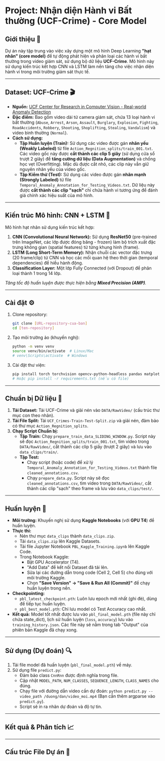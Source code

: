 # Project: Nhận diện Hành vi Bất thường (UCF-Crime) - Core Model

## Giới thiệu 🎯

Dự án này tập trung vào việc xây dựng một mô hình Deep Learning **"hạt nhân" (core model)** để tự động phát hiện và phân loại các hành vi bất thường trong video giám sát, sử dụng bộ dữ liệu **UCF-Crime**. Mô hình này sử dụng kiến trúc kết hợp CNN và LSTM làm nền tảng cho việc nhận diện hành vi trong môi trường giám sát thực tế.

---

## Dataset: UCF-Crime 🎬

* **Nguồn:** [UCF Center for Research in Computer Vision - Real-world Anomaly Detection](https://www.crcv.ucf.edu/projects/real-world/)
* **Đặc điểm:** Bao gồm video dài từ camera giám sát, chứa 13 loại hành vi bất thường (`Abuse`, `Arrest`, `Arson`, `Assault`, `Burglary`, `Explosion`, `Fighting`, `RoadAccidents`, `Robbery`, `Shooting`, `Shoplifting`, `Stealing`, `Vandalism`) và video bình thường (`Normal`).
* **Cách sử dụng:**
    * **Tập Huấn luyện (Train):** Sử dụng các video được gán **nhãn yếu (Weakly Labeled)** từ file `Action_Regnition_splits/train_001.txt`. Các video gốc này được **cắt thành các clip 5 giây** (sử dụng cửa sổ trượt 2 giây) để **tăng cường dữ liệu (Data Augmentation)** và chống học vẹt (Overfitting). Mặc dù được cắt nhỏ, các clip này vẫn giữ nguyên nhãn yếu của video gốc.
    * **Tập Kiểm thử (Test):** Sử dụng các video được gán **nhãn mạnh (Strongly Labeled)** từ file `Temporal_Anomaly_Annotation_for_Testing_Videos.txt`. Dữ liệu này được **cắt thành các clip "sạch"** chỉ chứa hành vi tương ứng để đánh giá chính xác hiệu suất của mô hình.

---

## Kiến trúc Mô hình: CNN + LSTM 🧠

Mô hình hạt nhân sử dụng kiến trúc kết hợp:

1.  **CNN (Convolutional Neural Network):** Sử dụng **ResNet50** (pre-trained trên ImageNet, các lớp được đóng băng - frozen) làm bộ trích xuất đặc trưng không gian (spatial features) từ từng khung hình (frame).
2.  **LSTM (Long Short-Term Memory):** Nhận chuỗi các vector đặc trưng (20 frame/clip) từ CNN và học các mối quan hệ theo thời gian (temporal dependencies) để hiểu hành động.
3.  **Classification Layer:** Một lớp Fully Connected (với Dropout) để phân loại thành 1 trong 14 lớp.

*Tăng tốc độ huấn luyện được thực hiện bằng **Mixed Precision (AMP)**.*



---

## Cài đặt ⚙️

1.  Clone repository:
    ```bash
    git clone [URL-repository-cua-ban]
    cd [ten-repository]
    ```
2.  Tạo môi trường ảo (khuyến nghị):
    ```bash
    python -m venv venv
    source venv/bin/activate  # Linux/Mac
    # venv\Scripts\activate  # Windows
    ```
3.  Cài đặt thư viện:
    ```bash
    pip install torch torchvision opencv-python-headless pandas matplotlib scikit-learn tqdm
    # Hoặc pip install -r requirements.txt (nếu có file)
    ```

---

## Chuẩn bị Dữ liệu 💾

1.  **Tải Dataset:** Tải UCF-Crime và giải nén vào `DATA/RawVideo/` (cấu trúc thư mục con theo nhãn).
2.  **Tải File Split:** Tải `UCF_Crimes-Train-Test-Split.zip` và giải nén, đảm bảo có thư mục `Action_Regnition_splits`.
3.  **Chạy Script Chuẩn bị:**
    * **Tập Train:** Chạy `prepare_train_data_SLIDING_WINDOW.py`. Script này sẽ đọc `Action_Regnition_splits/train_001.txt`, tìm video trong `DATA/RawVideo/`, cắt thành các clip 5 giây (trượt 2 giây) và lưu vào `data_clips/train/`.
    * **Tập Test:**
        * Chạy script (hoặc code) để xử lý `Temporal_Anomaly_Annotation_for_Testing_Videos.txt` thành file `cleaned_annotations.csv`.
        * Chạy `prepare_data.py`. Script này sẽ đọc `cleaned_annotations.csv`, tìm video trong `DATA/RawVideo/`, cắt thành các clip "sạch" theo frame và lưu vào `data_clips/test/`.

---

## Huấn luyện 🚀

* **Môi trường:** Khuyến nghị sử dụng **Kaggle Notebooks** (với **GPU T4**) để huấn luyện.
* **Thực thi:**
    * Nén thư mục `data_clips` thành `data_clips.zip`.
    * Tải `data_clips.zip` lên Kaggle Datasets.
    * Tải file Jupyter Notebook `PBL_Kaggle_Training.ipynb` lên Kaggle Code.
    * Trong Notebook Kaggle:
        * Bật GPU Accelerator (T4).
        * "Add Data" để kết nối Dataset đã tải lên.
        * Sửa lại các đường dẫn trong code (Cell 2, Cell 5) cho đúng với môi trường Kaggle.
        * Chọn **"Save Version" -> "Save & Run All (Commit)"** để chạy huấn luyện trong nền.
* **Checkpointing:**
    * `pbl_latest_checkpoint.pth`: Luôn lưu epoch mới nhất (ghi đè), dùng để tiếp tục huấn luyện.
    * `pbl_best_model.pth`: Chỉ lưu model có Test Accuracy cao nhất.
* **Kết quả:** Model tốt nhất được lưu vào `pbl_final_model.pth` (file này chỉ chứa state_dict), lịch sử huấn luyện (`loss`, `accuracy`) lưu vào `training_history.json`. Các file này sẽ nằm trong tab "Output" của phiên bản Kaggle đã chạy xong.

---

## Sử dụng (Dự đoán) 🔍

1.  Tải file model đã huấn luyện (`pbl_final_model.pth`) về máy.
2.  Sử dụng file `predict.py`:
    * Đảm bảo class `CnnRnn` được định nghĩa trong file.
    * Cập nhật `MODEL_PATH`, `NUM_CLASSES`, `SEQUENCE_LENGTH`, `CLASS_NAMES` cho đúng.
    * Chạy file với đường dẫn video cần dự đoán: `python predict.py --video_path /duong/dan/video_moi.mp4` (Bạn cần thêm argparse vào `predict.py`).
    * Script sẽ in ra nhãn dự đoán và độ tự tin.

---

## Kết quả & Phân tích 📈


---

## Cấu trúc File Dự án 📁
